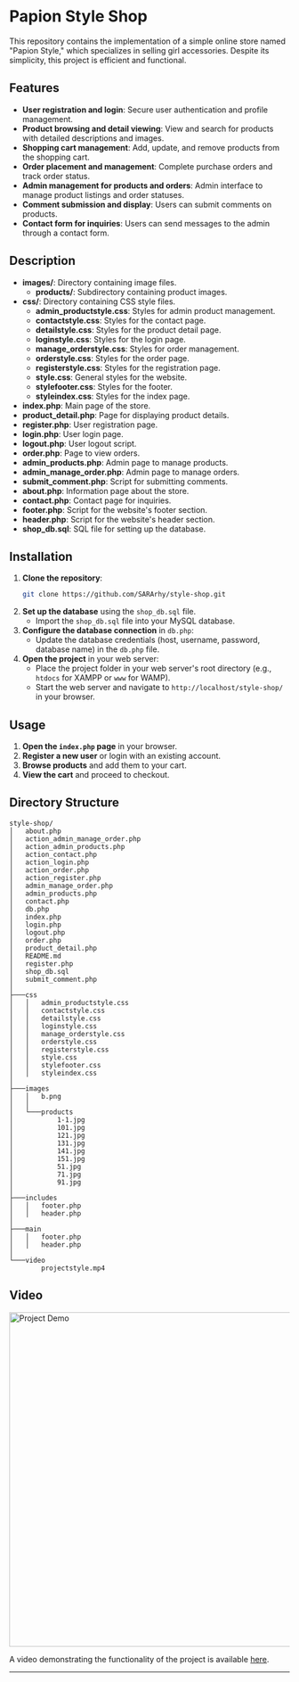 # Papion Style Shop

This repository contains the implementation of a simple online store named "Papion Style," which specializes in selling girl accessories. Despite its simplicity, this project is efficient and functional.

## Features

- **User registration and login**: Secure user authentication and profile management.
- **Product browsing and detail viewing**: View and search for products with detailed descriptions and images.
- **Shopping cart management**: Add, update, and remove products from the shopping cart.
- **Order placement and management**: Complete purchase orders and track order status.
- **Admin management for products and orders**: Admin interface to manage product listings and order statuses.
- **Comment submission and display**: Users can submit comments on products.
- **Contact form for inquiries**: Users can send messages to the admin through a contact form.

## Description

- **images/**: Directory containing image files.
  - **products/**: Subdirectory containing product images.
- **css/**: Directory containing CSS style files.
  - **admin_productstyle.css**: Styles for admin product management.
  - **contactstyle.css**: Styles for the contact page.
  - **detailstyle.css**: Styles for the product detail page.
  - **loginstyle.css**: Styles for the login page.
  - **manage_orderstyle.css**: Styles for order management.
  - **orderstyle.css**: Styles for the order page.
  - **registerstyle.css**: Styles for the registration page.
  - **style.css**: General styles for the website.
  - **stylefooter.css**: Styles for the footer.
  - **styleindex.css**: Styles for the index page.
- **index.php**: Main page of the store.
- **product_detail.php**: Page for displaying product details.
- **register.php**: User registration page.
- **login.php**: User login page.
- **logout.php**: User logout script.
- **order.php**: Page to view orders.
- **admin_products.php**: Admin page to manage products.
- **admin_manage_order.php**: Admin page to manage orders.
- **submit_comment.php**: Script for submitting comments.
- **about.php**: Information page about the store.
- **contact.php**: Contact page for inquiries.
- **footer.php**: Script for the website's footer section.
- **header.php**: Script for the website's header section.
- **shop_db.sql**: SQL file for setting up the database.

## Installation

1. **Clone the repository**:
    ```bash
    git clone https://github.com/SARArhy/style-shop.git
    ```
2. **Set up the database** using the `shop_db.sql` file.
    - Import the `shop_db.sql` file into your MySQL database.
3. **Configure the database connection** in `db.php`:
    - Update the database credentials (host, username, password, database name) in the `db.php` file.
4. **Open the project** in your web server:
    - Place the project folder in your web server's root directory (e.g., `htdocs` for XAMPP or `www` for WAMP).
    - Start the web server and navigate to `http://localhost/style-shop/` in your browser.

## Usage

1. **Open the `index.php` page** in your browser.
2. **Register a new user** or login with an existing account.
3. **Browse products** and add them to your cart.
4. **View the cart** and proceed to checkout.

## Directory Structure

```
style-shop/
│   about.php
│   action_admin_manage_order.php
│   action_admin_products.php
│   action_contact.php
│   action_login.php
│   action_order.php
│   action_register.php
│   admin_manage_order.php
│   admin_products.php
│   contact.php
│   db.php
│   index.php
│   login.php
│   logout.php
│   order.php
│   product_detail.php
│   README.md
│   register.php
│   shop_db.sql
│   submit_comment.php
│
├───css
│   │   admin_productstyle.css
│   │   contactstyle.css
│   │   detailstyle.css
│   │   loginstyle.css
│   │   manage_orderstyle.css
│   │   orderstyle.css
│   │   registerstyle.css
│   │   style.css
│   │   stylefooter.css
│   │   styleindex.css
│
├───images
│   │   b.png
│   │
│   └───products
│           1-1.jpg
│           101.jpg
│           121.jpg
│           131.jpg
│           141.jpg
│           151.jpg
│           51.jpg
│           71.jpg
│           91.jpg
│
├───includes
│   │   footer.php
│   │   header.php
│
├───main
│   │   footer.php
│   │   header.php
│
└───video
        projectstyle.mp4
```

## Video

<a href="https://drive.google.com/file/d/1hHwpgJ7dcQMuOs_PtdNo2yny1pz5j03-/preview" target="_blank">
    <img src=""https://drive.google.com/file/d/1SsYN4Jgf5fdvvu-9LY3CJeoJC5N398sX/preview" alt="Project Demo" width="600"/>
</a>

A video demonstrating the functionality of the project is available [here](https://drive.google.com/file/d/1hHwpgJ7dcQMuOs_PtdNo2yny1pz5j03-/preview).

---
